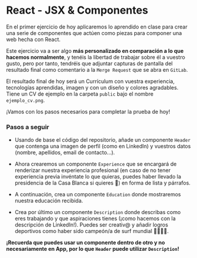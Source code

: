 # React - JSX & Componentes

En el primer ejercicio de hoy aplicaremos lo aprendido en clase para crear una serie de componentes que actúen como piezas para componer una web hecha con React.

Este ejercicio va a ser algo **más personalizado en comparación a lo que hacemos normalmente**, y tenéis la libertad de trabajar sobre él a vuestro gusto, pero por tanto, tendréis que adjuntar capturas de pantalla del resultado final como comentario a la `Merge Request` que se abra en `GitLab`.

El resultado final de hoy será un Currículum con vuestra experiencia, tecnologías aprendidas, imagen y con un diseño y colores agradables. Tiene un CV de ejemplo en la carpeta `public` bajo el nombre `ejemplo_cv.png`.

¡Vamos con los pasos necesarios para completar la prueba de hoy!

### Pasos a seguir

- Usando de base el código del repositorio, añade un componente `Header` que contenga una imagen de perfil (como en LinkedIn) y vuestros datos (nombre, apellidos, email de contacto...).

- Ahora crearemos un componente `Experience` que se encargará de renderizar nuestra experiencia profesional (en caso de no tener experiencia previa invéntate lo que quieras, puedes haber llevado la presidencia de la Casa Blanca si quieres 🧳) en forma de lista y párrafos.

- A continuación, crea un componente `Education` donde mostraremos nuestra educación recibida.

- Crea por último un componente `Description` donde describas como eres trabajando y que aspiraciones tienes (¡como hacemos con la descripción de LinkedIn!). Puedes ser creativ@ y añadir logros deportivos como haber sido campeón/a de surf mundial 🏄‍♀️🏄‍♂️.

**¡Recuerda que puedes usar un componente dentro de otro y no necesariamente en App, por lo que `Header` puede utilizar `Description`!**
